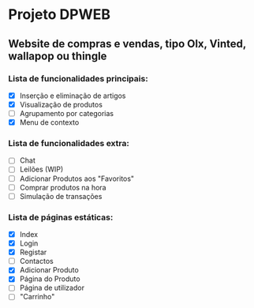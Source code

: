 # Projeto DPWEB
## Website de compras e vendas, tipo Olx, Vinted, wallapop ou thingle
### Lista de funcionalidades principais:
- [x] Inserção e eliminação de artigos
- [X] Visualização de produtos
- [ ] Agrupamento por categorias
- [x] Menu de contexto
### Lista de funcionalidades extra:
- [ ] Chat
- [ ] Leilões (WIP)
- [ ] Adicionar Produtos aos "Favoritos"
- [ ] Comprar produtos na hora
- [ ] Simulação de transações
### Lista de páginas estáticas:
- [x] Index
- [x] Login
- [x] Registar
- [ ] Contactos
- [x] Adicionar Produto
- [x] Página do Produto
- [ ] Página de utilizador
- [ ] "Carrinho"
